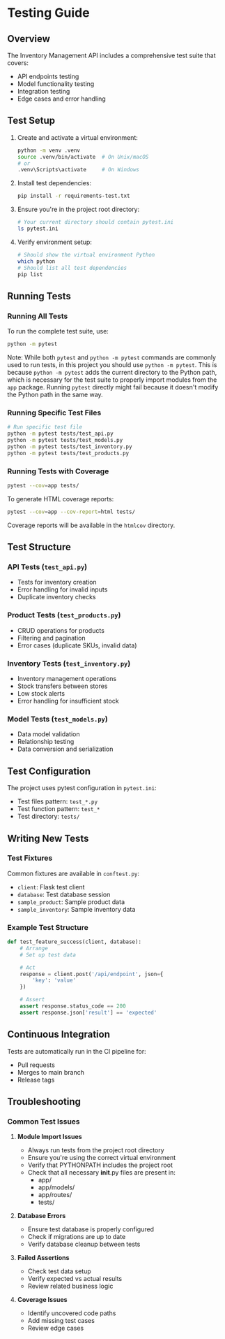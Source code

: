 # Testing Guide

## Overview

The Inventory Management API includes a comprehensive test suite that covers:
- API endpoints testing
- Model functionality testing
- Integration testing
- Edge cases and error handling

## Test Setup

1. Create and activate a virtual environment:
   ```bash
   python -m venv .venv
   source .venv/bin/activate  # On Unix/macOS
   # or
   .venv\Scripts\activate     # On Windows
   ```

2. Install test dependencies:
   ```bash
   pip install -r requirements-test.txt
   ```

3. Ensure you're in the project root directory:
   ```bash
   # Your current directory should contain pytest.ini
   ls pytest.ini
   ```

4. Verify environment setup:
   ```bash
   # Should show the virtual environment Python
   which python
   # Should list all test dependencies
   pip list
   ```

## Running Tests

### Running All Tests
To run the complete test suite, use:
```bash
python -m pytest
```

Note: While both `pytest` and `python -m pytest` commands are commonly used to run tests, in this project you should use `python -m pytest`. This is because `python -m pytest` adds the current directory to the Python path, which is necessary for the test suite to properly import modules from the `app` package. Running `pytest` directly might fail because it doesn't modify the Python path in the same way.

### Running Specific Test Files
```bash
# Run specific test file
python -m pytest tests/test_api.py
python -m pytest tests/test_models.py
python -m pytest tests/test_inventory.py
python -m pytest tests/test_products.py
```

### Running Tests with Coverage
```bash
pytest --cov=app tests/
```

To generate HTML coverage reports:
```bash
pytest --cov=app --cov-report=html tests/
```
Coverage reports will be available in the `htmlcov` directory.

## Test Structure

### API Tests (`test_api.py`)
- Tests for inventory creation
- Error handling for invalid inputs
- Duplicate inventory checks

### Product Tests (`test_products.py`)
- CRUD operations for products
- Filtering and pagination
- Error cases (duplicate SKUs, invalid data)

### Inventory Tests (`test_inventory.py`)
- Inventory management operations
- Stock transfers between stores
- Low stock alerts
- Error handling for insufficient stock

### Model Tests (`test_models.py`)
- Data model validation
- Relationship testing
- Data conversion and serialization

## Test Configuration

The project uses pytest configuration in `pytest.ini`:
- Test files pattern: `test_*.py`
- Test function pattern: `test_*`
- Test directory: `tests/`

## Writing New Tests

### Test Fixtures
Common fixtures are available in `conftest.py`:
- `client`: Flask test client
- `database`: Test database session
- `sample_product`: Sample product data
- `sample_inventory`: Sample inventory data

### Example Test Structure
```python
def test_feature_success(client, database):
    # Arrange
    # Set up test data

    # Act
    response = client.post('/api/endpoint', json={
        'key': 'value'
    })

    # Assert
    assert response.status_code == 200
    assert response.json['result'] == 'expected'
```

## Continuous Integration

Tests are automatically run in the CI pipeline for:
- Pull requests
- Merges to main branch
- Release tags

## Troubleshooting

### Common Test Issues

1. **Module Import Issues**
   - Always run tests from the project root directory
   - Ensure you're using the correct virtual environment
   - Verify that PYTHONPATH includes the project root
   - Check that all necessary __init__.py files are present in:
     - app/
     - app/models/
     - app/routes/
     - tests/

2. **Database Errors**
   - Ensure test database is properly configured
   - Check if migrations are up to date
   - Verify database cleanup between tests

2. **Failed Assertions**
   - Check test data setup
   - Verify expected vs actual results
   - Review related business logic

3. **Coverage Issues**
   - Identify uncovered code paths
   - Add missing test cases
   - Review edge cases
